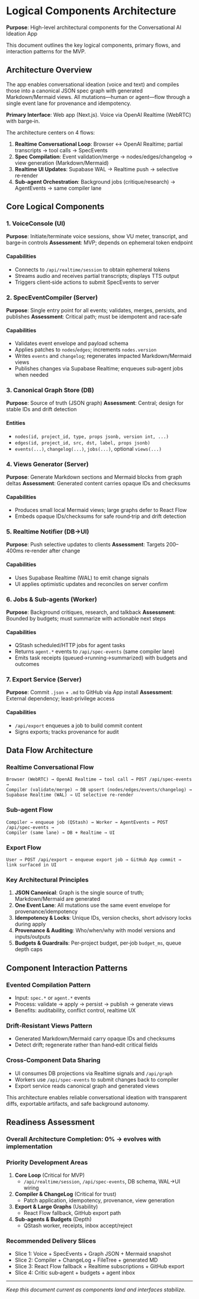 # Logical Components Architecture

**Purpose**: High-level architectural components for the Conversational AI Ideation App

This document outlines the key logical components, primary flows, and interaction patterns for the MVP.

## Architecture Overview

The app enables conversational ideation (voice and text) and compiles those into a canonical JSON spec graph with generated Markdown/Mermaid views. All mutations—human or agent—flow through a single event lane for provenance and idempotency.

**Primary Interface**: Web app (Next.js). Voice via OpenAI Realtime (WebRTC) with barge‑in.

The architecture centers on 4 flows:

1. **Realtime Conversational Loop**: Browser ↔ OpenAI Realtime; partial transcripts → tool calls → SpecEvents
2. **Spec Compilation**: Event validation/merge → nodes/edges/changelog → view generation (Markdown/Mermaid)
3. **Realtime UI Updates**: Supabase WAL → Realtime push → selective re‑render
4. **Sub‑agent Orchestration**: Background jobs (critique/research) → AgentEvents → same compiler lane

## Core Logical Components

### 1. VoiceConsole (UI)
**Purpose**: Initiate/terminate voice sessions, show VU meter, transcript, and barge‑in controls
**Assessment**: MVP; depends on ephemeral token endpoint

#### Capabilities
- Connects to `/api/realtime/session` to obtain ephemeral tokens
- Streams audio and receives partial transcripts; displays TTS output
- Triggers client‑side actions to submit SpecEvents to server

### 2. SpecEventCompiler (Server)
**Purpose**: Single entry point for all events; validates, merges, persists, and publishes
**Assessment**: Critical path; must be idempotent and race‑safe

#### Capabilities
- Validates event envelope and payload schema
- Applies patches to `nodes`/`edges`; increments `nodes.version`
- Writes `events` and `changelog`; regenerates impacted Markdown/Mermaid views
- Publishes changes via Supabase Realtime; enqueues sub‑agent jobs when needed

### 3. Canonical Graph Store (DB)
**Purpose**: Source of truth (JSON graph)
**Assessment**: Central; design for stable IDs and drift detection

#### Entities
- `nodes(id, project_id, type, props jsonb, version int, ...)`
- `edges(id, project_id, src, dst, label, props jsonb)`
- `events(...)`, `changelog(...)`, `jobs(...)`, optional `views(...)`

### 4. Views Generator (Server)
**Purpose**: Generate Markdown sections and Mermaid blocks from graph deltas
**Assessment**: Generated content carries opaque IDs and checksums

#### Capabilities
- Produces small local Mermaid views; large graphs defer to React Flow
- Embeds opaque IDs/checksums for safe round‑trip and drift detection

### 5. Realtime Notifier (DB→UI)
**Purpose**: Push selective updates to clients
**Assessment**: Targets 200–400ms re‑render after change

#### Capabilities
- Uses Supabase Realtime (WAL) to emit change signals
- UI applies optimistic updates and reconciles on server confirm

### 6. Jobs & Sub‑agents (Worker)
**Purpose**: Background critiques, research, and talkback
**Assessment**: Bounded by budgets; must summarize with actionable next steps

#### Capabilities
- QStash scheduled/HTTP jobs for agent tasks
- Returns `agent.*` events to `/api/spec-events` (same compiler lane)
- Emits task receipts (queued→running→summarized) with budgets and outcomes

### 7. Export Service (Server)
**Purpose**: Commit `.json` + `.md` to GitHub via App install
**Assessment**: External dependency; least‑privilege access

#### Capabilities
- `/api/export` enqueues a job to build commit content
- Signs exports; tracks provenance for audit

## Data Flow Architecture

### Realtime Conversational Flow
```
Browser (WebRTC) → OpenAI Realtime → tool call → POST /api/spec-events →
Compiler (validate/merge) → DB upsert (nodes/edges/events/changelog) →
Supabase Realtime (WAL) → UI selective re‑render
```

### Sub‑agent Flow
```
Compiler → enqueue job (QStash) → Worker → AgentEvents → POST /api/spec-events →
Compiler (same lane) → DB + Realtime → UI
```

### Export Flow
```
User → POST /api/export → enqueue export job → GitHub App commit → link surfaced in UI
```

### Key Architectural Principles
1. **JSON Canonical**: Graph is the single source of truth; Markdown/Mermaid are generated
2. **One Event Lane**: All mutations use the same event envelope for provenance/idempotency
3. **Idempotency & Locks**: Unique IDs, version checks, short advisory locks during apply
4. **Provenance & Auditing**: Who/when/why with model versions and inputs/outputs
5. **Budgets & Guardrails**: Per‑project budget, per‑job `budget_ms`, queue depth caps

## Component Interaction Patterns

### Evented Compilation Pattern
- Input: `spec.*` or `agent.*` events
- Process: validate → apply → persist → publish → generate views
- Benefits: auditability, conflict control, realtime UX

### Drift‑Resistant Views Pattern
- Generated Markdown/Mermaid carry opaque IDs and checksums
- Detect drift; regenerate rather than hand‑edit critical fields

### Cross‑Component Data Sharing
- UI consumes DB projections via Realtime signals and `/api/graph`
- Workers use `/api/spec-events` to submit changes back to compiler
- Export service reads canonical graph and generated views

This architecture enables reliable conversational ideation with transparent diffs, exportable artifacts, and safe background autonomy.

## Readiness Assessment

### Overall Architecture Completion: **0% → evolves with implementation**

### Priority Development Areas
1. **Core Loop** (Critical for MVP)
   - `/api/realtime/session`, `/api/spec-events`, DB schema, WAL→UI wiring
2. **Compiler & ChangeLog** (Critical for trust)
   - Patch application, idempotency, provenance, view generation
3. **Export & Large Graphs** (Usability)
   - React Flow fallback, GitHub export path
4. **Sub‑agents & Budgets** (Depth)
   - QStash worker, receipts, inbox accept/reject

### Recommended Delivery Slices
- Slice 1: Voice + SpecEvents + Graph JSON + Mermaid snapshot
- Slice 2: Compiler + ChangeLog + FileTree + generated MD
- Slice 3: React Flow fallback + Realtime subscriptions + GitHub export
- Slice 4: Critic sub‑agent + budgets + agent inbox

---

*Keep this document current as components land and interfaces stabilize.*
